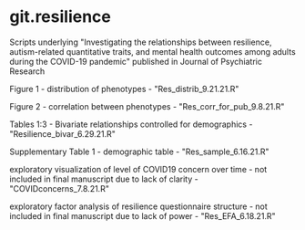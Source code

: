 # git.resilience
Scripts underlying "Investigating the relationships between resilience, autism-related quantitative traits, and mental health outcomes among adults during the COVID-19 pandemic" published in Journal of Psychiatric Research

Figure 1 - distribution of phenotypes - "Res_distrib_9.21.21.R"

Figure 2 - correlation between phenotypes - "Res_corr_for_pub_9.8.21.R"

Tables 1:3 - Bivariate relationships controlled for demographics - "Resilience_bivar_6.29.21.R"

Supplementary Table 1 - demographic table - "Res_sample_6.16.21.R"

exploratory visualization of level of COVID19 concern over time - not included in final manuscript due to lack of clarity - "COVIDconcerns_7.8.21.R"

exploratory factor analysis of resilience questionnaire structure - not included in final manuscript due to lack of power - "Res_EFA_6.18.21.R"
